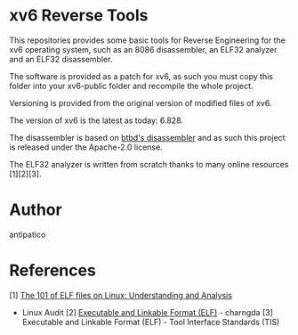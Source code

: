 # xv6 Reverse Tools
This repositories provides some basic tools for Reverse Engineering for the xv6
operating system, such as an 8086 disassembler, an ELF32 analyzer and an ELF32
disassembler.

The software is provided as a patch for xv6, as such you must copy this folder
into your xv6-public folder and recompile the whole project.

Versioning is provided from the original version of modified files of xv6.

The version of xv6 is the latest as today: 6.828.

The disassembler is based on [btbd's
disassembler](https://github.com/btbd/disassembler) and as such this project is
released under the Apache-2.0 license.

The ELF32 analyzer is written from scratch thanks to many online resources
\[1\]\[2\]\[3\].

# Author

antipatico

# References

\[1\] [The 101 of ELF files on Linux: Understanding and
Analysis](https://linux-audit.com/elf-binaries-on-linux-understanding-and-analysis/)
- Linux Audit
\[2\] [Executable and Linkable Format (ELF)](https://stevens.netmeister.org/631/elf.html) - charngda
\[3\] Executable and Linkable Format (ELF) - Tool Interface Standards (TIS)
